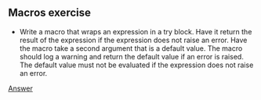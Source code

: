 ## Macros exercise

* Write a macro that wraps an expression in a try block. Have it return the result of the expression
if the expression does not raise an error.  Have the macro take a second argument that is a default value.
The macro should log a warning and return the default value if an error is raised. The default value must not be evaluated if the expression does not raise an error.

[Answer](https://gist.github.com/brweber2/fcfbf34526884a88f2e9e6b24178b147)
